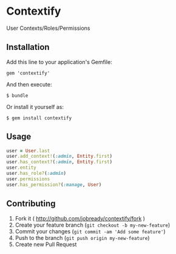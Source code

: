 # Contextify

User Contexts/Roles/Permissions

## Installation

Add this line to your application's Gemfile:

    gem 'contextify'

And then execute:

    $ bundle

Or install it yourself as:

    $ gem install contextify

## Usage

```ruby
user = User.last
user.add_context!(:admin, Entity.first)
user.has_context?(:admin, Entity.first)
user.entity
user.has_role?(:admin)
user.permissions
user.has_permission?(:manage, User)
```

## Contributing

1. Fork it ( http://github.com/jobready/contextify/fork )
2. Create your feature branch (`git checkout -b my-new-feature`)
3. Commit your changes (`git commit -am 'Add some feature'`)
4. Push to the branch (`git push origin my-new-feature`)
5. Create new Pull Request
